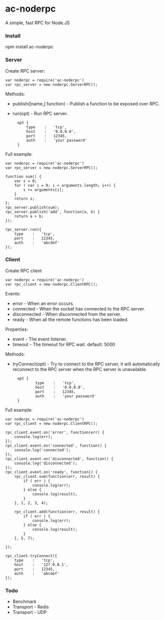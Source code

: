 # ac-noderpc
A simple, fast RPC for Node.JS

### Install

npm install ac-noderpc

### Server

Create RPC server:

	var noderpc = require('ac-noderpc')
	var rpc_server = new noderpc.ServerRPC();

Methods:

* publish([name,] function) -  Publish a function to be exposed over RPC.
* run(opt) -  Run RPC server.

		opt {
			type    :   'tcp',
			host	:	'0.0.0.0',
    		port    :   12345,
    		auth    :   'your password'
		}

Full example:

	var noderpc = require('ac-noderpc')
	var rpc_server = new noderpc.ServerRPC();

	function sum() {
	    var s = 0;
	    for ( var i = 0; i < arguments.length; i++) {
	        s += arguments[i];
	    }
	    return s;
	};
	rpc_server.publish(sum);
	rpc_server.publish('add', function(a, b) {
	    return a + b;
	});

	rpc_server.run({
	    type    :   'tcp',
	    port    :   12345,
	    auth    :   'abcdef'
	});

### Client


Create RPC client

	var noderpc = require('ac-noderpc')
	var rpc_client = new noderpc.ClientRPC();

Events:

* error - When an error occurs.
* connected - When the socket has connected to the RPC server.
* disconnected - When disconnected from the server.
* ready - When all the remote functions has been loaded.

Properties:

* event - The event listener.
* timeout - The timeout for RPC wait. default: 5000

Methods:

* tryConnect(opt) - Try to connect to the RPC server, it will automatically reconnect to the RPC server when the RPC server is unavailable.

		opt {
				type    :   'tcp',
				host	:	'0.0.0.0',
	    		port    :   12345,
	    		auth    :   'your password'
		}


Full example:

	var noderpc = require('ac-noderpc')
	var rpc_client = new noderpc.ClientRPC();

	rpc_client.event.on('error', function(err) {
	    console.log(err);
	});
	rpc_client.event.on('connected', function() {
	    console.log('connected');
	});
	rpc_client.event.on('disconnected', function() {
	    console.log('disconnected');
	});
	rpc_client.event.on('ready', function() {
	    rpc_client.sum(function(err, result) {
	        if ( err ) {
	            console.log(err);
	        } else {
	            console.log(result);
	        }
	    }, 1, 2, 3, 4);
	
	    rpc_client.add(function(err, result) {
	        if ( err ) {
	            console.log(err);
	        } else {
	            console.log(result);
	        }
	    }, 5, 7);
	
	});

	rpc_client.tryConnect({
	    type    :   'tcp',
	    host    :   '127.0.0.1',
	    port    :   12345,
	    auth    :   'abcdef'
	});

### Todo

* Benchmark
* Transport - Redis
* Transport - UDP
